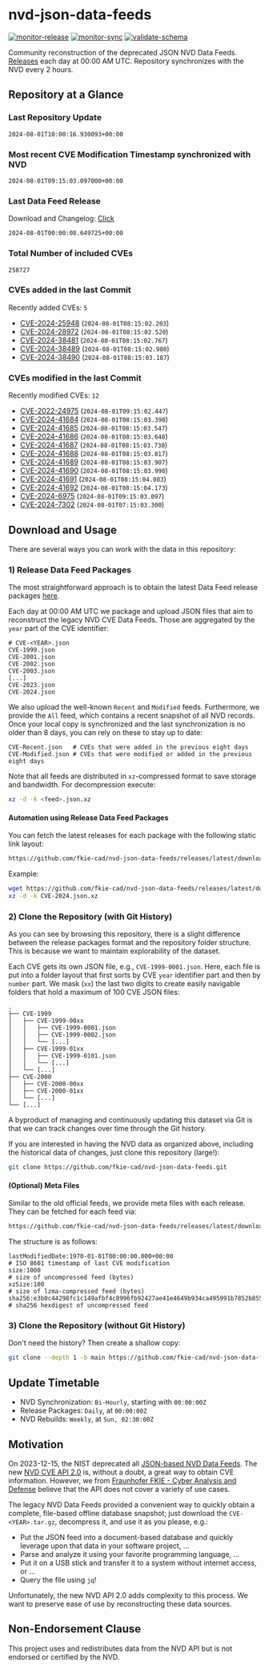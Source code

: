 # nvd-json-data-feeds

[![monitor-release](https://github.com/fkie-cad/nvd-json-data-feeds/actions/workflows/monitor_release.yml/badge.svg)](https://github.com/fkie-cad/nvd-json-data-feeds/actions/workflows/monitor_release.yml)
[![monitor-sync](https://github.com/fkie-cad/nvd-json-data-feeds/actions/workflows/monitor_sync.yml/badge.svg)](https://github.com/fkie-cad/nvd-json-data-feeds/actions/workflows/monitor_sync.yml)
[![validate-schema](https://github.com/fkie-cad/nvd-json-data-feeds/actions/workflows/validate_schema.yml/badge.svg)](https://github.com/fkie-cad/nvd-json-data-feeds/actions/workflows/validate_schema.yml)

Community reconstruction of the deprecated JSON NVD Data Feeds.
[Releases](https://github.com/fkie-cad/nvd-json-data-feeds/releases/latest) each day at 00:00 AM UTC.
Repository synchronizes with the NVD every 2 hours.

## Repository at a Glance

### Last Repository Update

```plain
2024-08-01T10:00:16.930093+00:00
```

### Most recent CVE Modification Timestamp synchronized with NVD

```plain
2024-08-01T09:15:03.097000+00:00
```

### Last Data Feed Release

Download and Changelog: [Click](https://github.com/fkie-cad/nvd-json-data-feeds/releases/latest)

```plain
2024-08-01T00:00:08.649725+00:00
```

### Total Number of included CVEs

```plain
258727
```

### CVEs added in the last Commit

Recently added CVEs: `5`

- [CVE-2024-25948](CVE-2024/CVE-2024-259xx/CVE-2024-25948.json) (`2024-08-01T08:15:02.203`)
- [CVE-2024-28972](CVE-2024/CVE-2024-289xx/CVE-2024-28972.json) (`2024-08-01T08:15:02.520`)
- [CVE-2024-38481](CVE-2024/CVE-2024-384xx/CVE-2024-38481.json) (`2024-08-01T08:15:02.767`)
- [CVE-2024-38489](CVE-2024/CVE-2024-384xx/CVE-2024-38489.json) (`2024-08-01T08:15:02.980`)
- [CVE-2024-38490](CVE-2024/CVE-2024-384xx/CVE-2024-38490.json) (`2024-08-01T08:15:03.187`)


### CVEs modified in the last Commit

Recently modified CVEs: `12`

- [CVE-2022-24975](CVE-2022/CVE-2022-249xx/CVE-2022-24975.json) (`2024-08-01T09:15:02.447`)
- [CVE-2024-41684](CVE-2024/CVE-2024-416xx/CVE-2024-41684.json) (`2024-08-01T08:15:03.390`)
- [CVE-2024-41685](CVE-2024/CVE-2024-416xx/CVE-2024-41685.json) (`2024-08-01T08:15:03.547`)
- [CVE-2024-41686](CVE-2024/CVE-2024-416xx/CVE-2024-41686.json) (`2024-08-01T08:15:03.640`)
- [CVE-2024-41687](CVE-2024/CVE-2024-416xx/CVE-2024-41687.json) (`2024-08-01T08:15:03.730`)
- [CVE-2024-41688](CVE-2024/CVE-2024-416xx/CVE-2024-41688.json) (`2024-08-01T08:15:03.817`)
- [CVE-2024-41689](CVE-2024/CVE-2024-416xx/CVE-2024-41689.json) (`2024-08-01T08:15:03.907`)
- [CVE-2024-41690](CVE-2024/CVE-2024-416xx/CVE-2024-41690.json) (`2024-08-01T08:15:03.990`)
- [CVE-2024-41691](CVE-2024/CVE-2024-416xx/CVE-2024-41691.json) (`2024-08-01T08:15:04.083`)
- [CVE-2024-41692](CVE-2024/CVE-2024-416xx/CVE-2024-41692.json) (`2024-08-01T08:15:04.173`)
- [CVE-2024-6975](CVE-2024/CVE-2024-69xx/CVE-2024-6975.json) (`2024-08-01T09:15:03.097`)
- [CVE-2024-7302](CVE-2024/CVE-2024-73xx/CVE-2024-7302.json) (`2024-08-01T07:15:03.300`)


## Download and Usage

There are several ways you can work with the data in this repository:

### 1) Release Data Feed Packages

The most straightforward approach is to obtain the latest Data Feed release packages [here](https://github.com/fkie-cad/nvd-json-data-feeds/releases/latest).

Each day at 00:00 AM UTC we package and upload JSON files that aim to reconstruct the legacy NVD CVE Data Feeds.
Those are aggregated by the `year` part of the CVE identifier:

```
# CVE-<YEAR>.json
CVE-1999.json
CVE-2001.json
CVE-2002.json
CVE-2003.json
[...]
CVE-2023.json
CVE-2024.json
```

We also upload the well-known `Recent` and `Modified` feeds.
Furthermore, we provide the `All` feed, which contains a recent snapshot of all NVD records.
Once your local copy is synchronized and the last synchronization is no older than 8 days, you can rely on these to stay up to date:

```plain
CVE-Recent.json   # CVEs that were added in the previous eight days
CVE-Modified.json # CVEs that were modified or added in the previous eight days
```

Note that all feeds are distributed in `xz`-compressed format to save storage and bandwidth.
For decompression execute:

```sh
xz -d -k <feed>.json.xz
```

#### Automation using Release Data Feed Packages

You can fetch the latest releases for each package with the following static link layout:

```sh
https://github.com/fkie-cad/nvd-json-data-feeds/releases/latest/download/CVE-<YEAR>.json.xz
```

Example:

```sh
wget https://github.com/fkie-cad/nvd-json-data-feeds/releases/latest/download/CVE-2024.json.xz
xz -d -k CVE-2024.json.xz
```

### 2) Clone the Repository (with Git History)

As you can see by browsing this repository, there is a slight difference between the release packages format and the repository folder structure.
This is because we want to maintain explorability of the dataset.

Each CVE gets its own JSON file, e.g., `CVE-1999-0001.json`.
Here, each file is put into a folder layout that first sorts by CVE `year` identifier part and then by `number` part.
We mask (`xx`) the last two digits to create easily navigable folders that hold a maximum of 100 CVE JSON files:

```plain
.
├── CVE-1999
│   ├── CVE-1999-00xx
│   │   ├── CVE-1999-0001.json
│   │   ├── CVE-1999-0002.json
│   │   └── [...]
│   ├── CVE-1999-01xx
│   │   ├── CVE-1999-0101.json
│   │   └── [...]
│   └── [...]
├── CVE-2000
│   ├── CVE-2000-00xx
│   ├── CVE-2000-01xx
│   └── [...]
└── [...]
```

A byproduct of managing and continuously updating this dataset via Git is that we can track changes over time through the Git history.

If you are interested in having the NVD data as organized above, including the historical data of changes, just clone this repository (large!):

```sh
git clone https://github.com/fkie-cad/nvd-json-data-feeds.git
```

#### (Optional) Meta Files

Similar to the old official feeds, we provide meta files with each release. They can be fetched for each feed via:

```sh
https://github.com/fkie-cad/nvd-json-data-feeds/releases/latest/download/CVE-<YEAR>.meta
```

The structure is as follows:

```plain
lastModifiedDate:1970-01-01T00:00:00.000+00:00                          # ISO 8601 timestamp of last CVE modification
size:1000                                                               # size of uncompressed feed (bytes)
xzSize:100                                                              # size of lzma-compressed feed (bytes)
sha256:e3b0c44298fc1c149afbf4c8996fb92427ae41e4649b934ca495991b7852b855 # sha256 hexdigest of uncompressed feed
```

### 3) Clone the Repository (without Git History)

Don't need the history? Then create a shallow copy:

```sh
git clone --depth 1 -b main https://github.com/fkie-cad/nvd-json-data-feeds.git
```


## Update Timetable

* NVD Synchronization: `Bi-Hourly`, starting with `00:00:00Z`
* Release Packages: `Daily`, at `00:00:00Z`
* NVD Rebuilds: `Weekly`, at `Sun, 02:30:00Z`


## Motivation

On 2023-12-15, the NIST deprecated all [JSON-based NVD Data Feeds](https://nvd.nist.gov/vuln/data-feeds#divRetirementBanner-1).
The new [NVD CVE API 2.0](https://nvd.nist.gov/developers/vulnerabilities) is, without a doubt, a great way to obtain CVE information.
However, we from [Fraunhofer FKIE - Cyber Analysis and Defense](https://www.fkie.fraunhofer.de/en/departments/cad.html) believe that the API does not cover a variety of use cases.

The legacy NVD Data Feeds provided a convenient way to quickly obtain a complete, file-based offline database snapshot; just download the `CVE-<YEAR>.tar.gz`, decompress it, and use it as you please, e.g.:

- Put the JSON feed into a document-based database and quickly leverage upon that data in your software project, ...
- Parse and analyze it using your favorite programming language, ...
- Put it on a USB stick and transfer it to a system without internet access, or ...
- Query the file using `jq`!

Unfortunately, the new NVD API 2.0 adds complexity to this process.
We want to preserve ease of use by reconstructing these data sources.

## Non-Endorsement Clause

This project uses and redistributes data from the NVD API but is not endorsed or certified by the NVD.